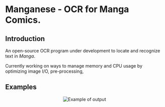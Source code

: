 # Manganese - OCR for Manga Comics. 

## Introduction
An open-source OCR program under development to locate and recognize text in _Manga_.

Currently working on ways to manage memory and CPU usage by optimizing image I/O, pre-processing, 

## Examples
<p align="center">
<img src="https://raw.githubusercontent.com/ZKTKZ/Manganese/master/samples/sample.png" alt="Example of output"/>
</p>
